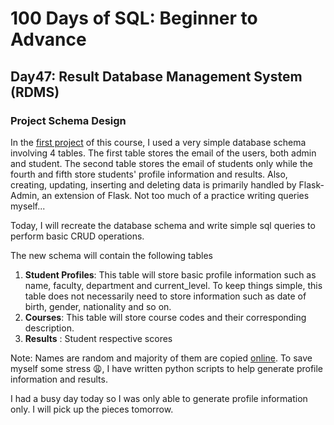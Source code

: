 # 100 Days of SQL: Beginner to Advance 
## Day47: Result Database Management System (RDMS)
### Project Schema Design 

In the [first project](https://github.com/Oyebamiji-Micheal/Result-Management-System-with-Python-Flask-and-MySQL) of this course, I used a very simple database schema involving 4 tables. The first table stores the email of the users, both admin and student. The second table stores the email of students only while the fourth and fifth store students' profile information and results. Also, creating, updating, inserting and deleting data is primarily handled by Flask-Admin, an extension of Flask. Not too much of a practice writing queries myself...

Today, I will recreate the database schema and write simple sql queries to perform basic CRUD operations.

The new schema will contain the following tables 
1. **Student Profiles**: This table will store basic profile information such as name, faculty, department and current_level. To keep things simple, this table does not necessarily need to store information such as date of birth, gender, nationality and so on.
2. **Courses**: This table will store course codes and their corresponding description. 
3. **Results** : Student respective scores 

Note: Names are random and majority of them are copied [online](https://1000randomnames.com/). To save myself some stress 😩, I have written python scripts to help generate profile information and results. 

I had a busy day today so I was only able to generate profile information only. I will pick up the pieces tomorrow.

